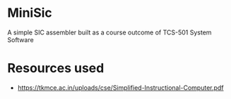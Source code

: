 # MiniSic
A simple SIC assembler built as a course outcome of TCS-501 System Software


# Resources used
- https://tkmce.ac.in/uploads/cse/Simplified-Instructional-Computer.pdf